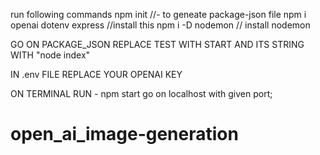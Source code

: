 run following commands
npm init //- to geneate package-json file
npm i openai dotenv express //install this
npm i -D nodemon // install nodemon

GO ON PACKAGE_JSON
REPLACE TEST WITH START AND ITS STRING WITH "node index"

IN .env FILE REPLACE YOUR OPENAI KEY


ON TERMINAL RUN - npm start
go on localhost with given port;
# open_ai_image-generation

